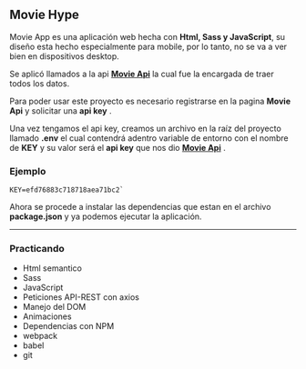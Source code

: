 ## Movie Hype

Movie App es una aplicación web hecha con  **Html, Sass  y JavaScript**, su diseño esta hecho especialmente para mobile, por lo tanto, no se va a ver bien en dispositivos desktop.

Se aplicó llamados a la api **[Movie Api](https://developers.themoviedb.org/3/getting-started/introduction)** la cual fue la  encargada de traer todos los datos.

Para poder usar este proyecto es necesario registrarse en la pagina **Movie Api** y solicitar una **api key** .

Una vez tengamos el api key, creamos un archivo en la raíz del proyecto llamado **.env**   el cual contendrá adentro variable de entorno con el nombre de **KEY** y su valor será el **api key** que nos dio **[Movie Api](https://developers.themoviedb.org/3/getting-started/introduction)** .

### **Ejemplo**

```shell
KEY=efd76883c718718aea71bc2`
```

Ahora se procede a instalar las dependencias que estan en el archivo **package.json** y ya podemos ejecutar la aplicación.

---

### Practicando
 - Html semantico 
 - Sass
 - JavaScript
 - Peticiones API-REST con axios
 - Manejo del DOM 
 - Animaciones 
 - Dependencias con NPM
 - webpack
 - babel
 - git
 